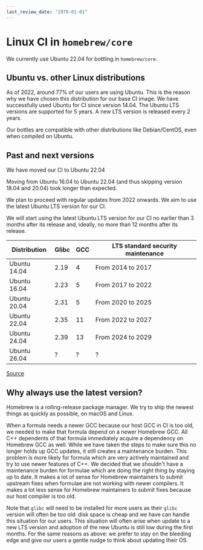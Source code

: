 ```yaml
---
last_review_date: "1970-01-01"
---
```


# Linux CI in `homebrew/core`

We currently use Ubuntu 22.04 for bottling in `homebrew/core`.

## Ubuntu vs. other Linux distributions

As of 2022, around 77% of our users are using Ubuntu. This is the reason why we have chosen this distribution for our base CI image.
We have successfully used Ubuntu for CI since version 14.04.
The Ubuntu LTS versions are supported for 5 years. A new LTS version is released every 2 years.

Our bottles are compatible with other distributions like Debian/CentOS, even when compiled on Ubuntu.

## Past and next versions

We have moved our CI to Ubuntu 22.04

Moving from Ubuntu 16.04 to Ubuntu 22.04 (and thus skipping version 18.04 and 20.04) took longer than expected.

We plan to proceed with regular updates from 2022 onwards. We aim to use the latest Ubuntu LTS version for our CI.

We will start using the latest Ubuntu LTS version for our CI no earlier than 3 months after its release and, ideally, no more than 12 months after its release.

| Distribution | Glibc | GCC | LTS standard security maintenance |
|---|---|---|---|
| Ubuntu 14.04 | 2.19 | 4 | From 2014 to 2017 |
| Ubuntu 16.04 | 2.23 | 5 | From 2017 to 2022 |
| Ubuntu 20.04 | 2.31 | 5 | From 2020 to 2025 |
| Ubuntu 22.04 | 2.35 | 11 | From 2022 to 2027 |
| Ubuntu 24.04 | 2.39 | 13 | From 2024 to 2029 |
| Ubuntu 26.04 | ? | ? | ? |

[Source](https://ubuntu.com/about/release-cycle)

## Why always use the latest version?

Homebrew is a rolling-release package manager. We try to ship the newest things as quickly as possible, on macOS and Linux.

When a formula needs a newer GCC because our host GCC in CI is too old, we needed to make that formula depend on a newer Homebrew GCC. All C++ dependents of that formula immediately acquire a dependency on Homebrew GCC as well. While we have taken the steps to make sure this no longer holds up GCC updates, it still creates a maintenance burden. This problem is more likely for formula which are very actively maintained and try to use newer features of C++. We decided that we shouldn't have a maintenance burden for formulae which are doing the right thing by staying up to date. It makes a lot of sense for Homebrew maintainers to submit upstream fixes when formulae are not working with newer compilers. It makes a lot less sense for Homebrew maintainers to submit fixes because our host compiler is too old.

Note that `glibc` will need to be installed for more users as their `glibc` version will often be too old: disk space is cheap and we have can handle this situation for our users. This situation will often arise when update to a new LTS version and adoption of the new Ubuntu is still low during the first months. For the same reasons as above: we prefer to stay on the bleeding edge and give our users a gentle nudge to think about updating their OS.

